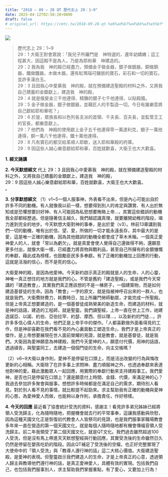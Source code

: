 ```yaml
---
title: "2018 – 09 – 28 QT 歷代志上 29：1~9"
date: 2025-04-12T02:58:28+0800
draft: false
# original_url: https://cmtc.tw/2018-09-28-qt-%e6%ad%b7%e4%bb%a3%e5%bf%97%e4%b8%8a-29%ef%bc%9a19
---
```


![](/images/qt.jpg)
> 歷代志上 29：1\~9  
> 29：1 大衛王對會眾說：「我兒子所羅門是　神特選的，還年幼嬌嫩；這工程甚大，因這殿不是為人，乃是為耶和華　神建造的。  
> 29：2 我為我　神的殿已經盡力，預備金子做金器，銀子做銀器，銅做銅器，鐵做鐵器，木做木器，還有紅瑪瑙可鑲嵌的寶石，彩石和一切的寶石，並許多漢白玉。  
> 29：3 且因我心中愛慕我　神的殿，就在預備建造聖殿的材料之外，又將我自己積蓄的金銀獻上，建造我　神的殿，  
> 29：4 就是俄斐金三千他連得、精鍊的銀子七千他連得，以貼殿牆。  
> 29：5 金子做金器，銀子做銀器，並藉匠人的手製造一切。今日有誰樂意將自己獻給耶和華呢？」  
> 29：6 於是，眾族長和以色列各支派的首領、千夫長、百夫長，並監管王工的官長，都樂意獻上。  
> 29：7 他們為　神殿的使用獻上金子五千他連得零一萬達利克，銀子一萬他連得，銅一萬八千他連得，鐵十萬他連得。  
> 29：8 凡有寶石的都交給革順人耶歇，送入耶和華殿的府庫。  
> 29：9 因這些人誠心樂意獻給耶和華，百姓就歡喜，大衛王也大大歡喜。

**1. 經文誦讀**

**2.  今天默想經文**
代上 29：3 且因我心中愛慕我　神的殿，就在預備建造聖殿的材料之外，又將我自己積蓄的金銀獻上，建造我　神的殿，  
29：9 因這些人誠心樂意獻給耶和華，百姓就歡喜，大衛王也大大歡喜。  
。

**3. 分享默想經文**
（1）v1\~5一個人服事神，外表看不出來，但是內心可能出自於許多不同的動機。有人就像我以前一樣，想要得到別人的肯定與讚賞、有人出於無知或是恐懼想要討好神、有人可能因為私慾想要賄賂上帝…，其實這些錯誤的動機我全部都經歷過。但是隨著信主越久，我們越認識真理，就要離開幼稚的階段，竭力進到完全的地步。今天默想大衛對神的事奉，是出於愛（v3）。林前13章講到我們一切的動機，唯有出於信、望、愛，所做的一切才能永遠長存，其中最大的是愛，這是唯一正確的動機，因為其他錯誤的動機全都會成了草木禾稭。一個真正愛神愛人的人，就會「常以為虧欠」，就是真愛會使人覺得自己還做得不夠，還願意更多付出，就像大衛一樣，已經盡力將貢物與戰利品，甚至自己所擁有的金銀慷慨的奉獻，藉此成為榜樣，也鼓勵臣民多多奉獻。有了正確的動機加上回應的行動，這就是活潑的信心，而不是死的信心。

大衛愛神的殿，是因為他愛神。今天新約啟示真正的殿就是人的生命，人的心靈，神唯一真正想住的地方就是我們的心。不管是舊約「建造聖殿」，或是我們今天常講的「建造教會」，其實我們真正應該想的不是一棟房子，一個建築物，而是如何建造基督徒的生命。因為「教會」一字的原文，就是指被神呼召出來的一群人，也就是我們。大衛費財費力，耗費時日，加上所羅門勞師動眾，才能完成一所聖殿。但是上帝真正想要建造的，是一個基督徒成熟榮美的新造生命，而建造的材料，就是神的話語，建造的工程師，就是聖靈。我們讀聖經，上帝一直在世上工作，祂建造諾亞、以諾、約伯、亞伯拉罕、約瑟、摩西、但以理…，以及新約的門徒…，許許多多信心偉人的生命，他們正是上帝手中的傑作。「人都喜歡做外面看得見的工作，但是神卻喜歡在我們看不見的內心裏面動工塑造生命」，我們才是上帝真正的傑作，是上帝想要展現在世人面前榮耀的見證，就是教會，就是基督徒，就是我們。大衛因為愛神願意為神建殿，我們今天愛神的人，願意付代價，用神的話語，透過禱告，與聖靈同工，去建造一個個門徒的生命，向主交帳嗎？

（2）v6\~9大衛以身作則，愛神不是停留在口頭上，而是活出改變的行為與悔改更新的心相稱。大衛除了在許多事上求問神、盡力順服神之外，也透過奉獻來表達他對神的愛。藉此激勵眾人一起回應，用實際的奉獻行動來支持建殿事工。我們愛神，是否也只是停留在口頭上？還是願意付上時間、金錢、代價，來滿足神的心？我過去參加許多聚會與服事，想想許多時候都是在滿足自己的需求，期待別人看見。對於別人看不見的事情，就比較提不起勁來。求主幫助我有正確的動機與愛神的心態，為愛神愛人而做，也能夠以身作則，承擔責任，作好榜樣。

**4. 今天的回應**
最近看了協會統計受洗的資料，感謝主！看見許多弟兄姊妹已經將領人受洗歸主，化為隨時隨地，把握機會就去行的平常事奉，這讓我感動與欣慰，因為這種天國文化正是恢復初代教會人人皆祭司的見證，也是我們服事家職場教會多年來一直在營造的第一個天國文化，就是每個人隨時隨地都有機會傳福音領人受洗歸主。前二年我領受了第二個天國文化，就是QT文化。我們過去雖然超過100人受洗，但是沒有馬上帶進天天默想聖經與行動回應，其實受洗後的生命雖然日久仍然是停留在嬰孩吃奶的階段。因此QT補足了受洗後的空檔，也正好完整實現了大使命中的「領人受洗」與「教導人遵行神的話」這二大核心價值。大衛建造聖殿，是愛神的表現。但聖靈啟示我們建造人的生命，才是上帝真正的心意，透過領人歸主與教導他們遵行神的話，是真正愛神愛人，具體有效的實現。包括我們自己，也包括我們服事別人，求主幫助我們掌握重點，有了愛心，又要加上行為！

